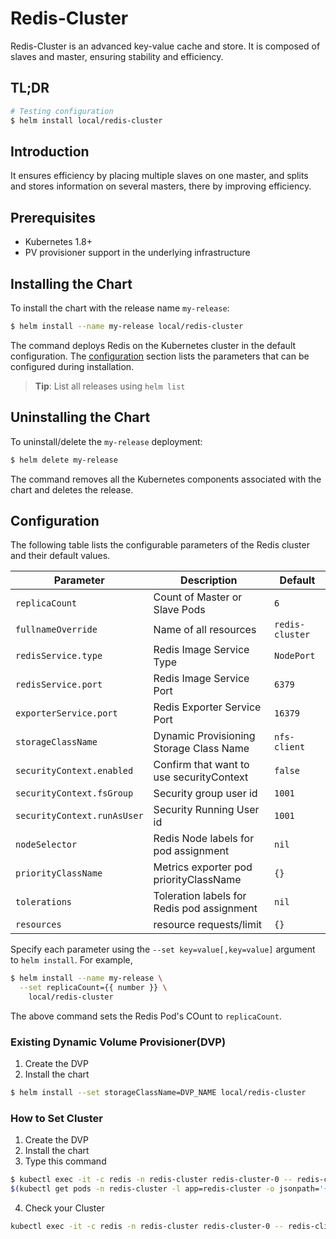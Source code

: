 # Redis-Cluster

Redis-Cluster is an advanced key-value cache and store. It is composed of slaves and master, ensuring stability and efficiency.

## TL;DR

```bash
# Testing configuration
$ helm install local/redis-cluster
```


## Introduction

It ensures efficiency by placing multiple slaves on one master, and splits and stores information on several masters, there by improving efficiency.

## Prerequisites

- Kubernetes 1.8+
- PV provisioner support in the underlying infrastructure

## Installing the Chart

To install the chart with the release name `my-release`:

```bash
$ helm install --name my-release local/redis-cluster
```

The command deploys Redis on the Kubernetes cluster in the default configuration. The [configuration](#configuration) section lists the parameters that can be configured during installation.

> **Tip**: List all releases using `helm list`

## Uninstalling the Chart

To uninstall/delete the `my-release` deployment:

```bash
$ helm delete my-release
```
The command removes all the Kubernetes components associated with the chart and deletes the release.

## Configuration

The following table lists the configurable parameters of the Redis cluster and their default values.

| Parameter                                     | Description                                                                                                                                         | Default                                                 |
|-----------------------------------------------|-----------------------------------------------------------------------------------------------------------------------------------------------------|---------------------------------------------------------|
| `replicaCount`                 | Count of Master or Slave Pods     | `6`                  |
| `fullnameOverride`                     | Name of all resources          | `redis-cluster` |
| `redisService.type`             | Redis Image Service Type              | `NodePort`      |
| `redisService.port`             | Redis Image Service Port              | `6379`          |
| `exporterService.port`               | Redis Exporter Service Port      | `16379`         |
| `storageClassName`               | Dynamic Provisioning Storage Class Name  | `nfs-client` |
| `securityContext.enabled`        | Confirm that want to use securityContext  | `false` |
| `securityContext.fsGroup`      | Security group user id                      | `1001` |
| `securityContext.runAsUser`    | Security Running User id               | `1001`   |
| `nodeSelector`               | Redis Node labels for pod assignment      | `nil`    |
| `priorityClassName`          | Metrics exporter pod priorityClassName    | `{}` |
| `tolerations`         | Toleration labels for Redis pod assignment         | `nil`     |
| `resources`            | resource requests/limit                        | `{}`  |



Specify each parameter using the `--set key=value[,key=value]` argument to `helm install`. For example,

```bash
$ helm install --name my-release \
  --set replicaCount={{ number }} \
    local/redis-cluster
```

The above command sets the Redis Pod's COunt to `replicaCount`.




### Existing Dynamic Volume Provisioner(DVP)

1. Create the DVP
2. Install the chart

```bash
$ helm install --set storageClassName=DVP_NAME local/redis-cluster
```

### How to Set Cluster

1. Create the DVP
2. Install the chart
3. Type this command

```bash
$ kubectl exec -it -c redis -n redis-cluster redis-cluster-0 -- redis-cli --cluster create --cluster-replicas 1 \
$(kubectl get pods -n redis-cluster -l app=redis-cluster -o jsonpath='{range.items[*]}{.status.podIP}:6379 ')
```
4. Check your Cluster
```bash
kubectl exec -it -c redis -n redis-cluster redis-cluster-0 -- redis-cli cluster nodes

